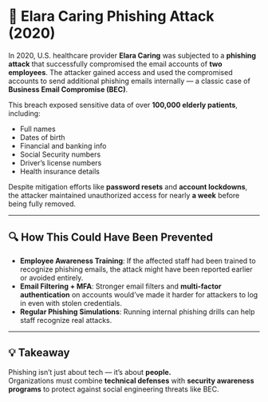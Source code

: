 # 🎯 Elara Caring Phishing Attack (2020)

In 2020, U.S. healthcare provider **Elara Caring** was subjected to a **phishing attack** that successfully compromised the email accounts of **two employees**. The attacker gained access and used the compromised accounts to send additional phishing emails internally — a classic case of **Business Email Compromise (BEC)**.

This breach exposed sensitive data of over **100,000 elderly patients**, including:
- Full names
- Dates of birth
- Financial and banking info
- Social Security numbers
- Driver’s license numbers
- Health insurance details

Despite mitigation efforts like **password resets** and **account lockdowns**, the attacker maintained unauthorized access for nearly **a week** before being fully removed.

---

## 🔍 How This Could Have Been Prevented

- **Employee Awareness Training**: If the affected staff had been trained to recognize phishing emails, the attack might have been reported earlier or avoided entirely.
- **Email Filtering + MFA**: Stronger email filters and **multi-factor authentication** on accounts would’ve made it harder for attackers to log in even with stolen credentials.
- **Regular Phishing Simulations**: Running internal phishing drills can help staff recognize real attacks.

---

## 💡 Takeaway

Phishing isn’t just about tech — it’s about **people.**  
Organizations must combine **technical defenses** with **security awareness programs** to protect against social engineering threats like BEC.
